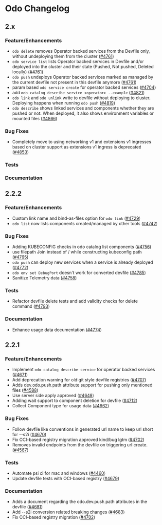 #  Odo Changelog

## 2.x

### Feature/Enhancements

- `odo delete` removes Operator backed services from the Devfile only, without undeploying them from the cluster ([#4761](https://github.com/openshift/odo/pull/4761))
- `odo service list` lists Operator backed services in Devfile and/or deployed into the cluster and their state (Pushed, Not pushed, Deleted locally) ([#4761](https://github.com/openshift/odo/pull/4761))
- `odo push` undeploys Operator backed services marked as managed by the current devfile not present in this devfile anymore ([#4761](https://github.com/openshift/odo/pull/4761))
- param based `odo service create` for operator backed services ([#4704](https://github.com/openshift/odo/pull/4704))
- add `odo catalog describe service <operator> --example` ([#4821](https://github.com/openshift/odo/pull/4821))
- `odo link` and `odo unlink` write to devfile without deploying to cluster. Deploying happens when running `odo push` ([#4819](https://github.com/openshift/odo/pull/4819))
- `odo describe` shows linked services and components whether they are pushed or not. When deployed, it also shows environment variables or mounted files ([#4866](https://github.com/openshift/odo/pull/4866))

### Bug Fixes

- Completely move to using networking v1 and extensions v1 ingresses based on cluster support as extensions v1 ingress is deprecated ([#4853](https://github.com/openshift/odo/pull/4853))

### Tests

### Documentation

## 2.2.2

### Feature/Enhancements

- Custom link name and bind-as-files option for `odo link` ([#4729](https://github.com/openshift/odo/pull/4729))
- `odo list` now lists components created/managed by other tools ([#4742](https://github.com/openshift/odo/pull/4742))

### Bug Fixes

- Adding KUBECONFIG checks in odo catalog list components ([#4756](https://github.com/openshift/odo/pull/4756))
- use filepath Join instead of / while constructing kubeconfig path ([#4765](https://github.com/openshift/odo/pull/4765))
- `odo push` can deploy new services when a service is already deployed ([#4772](https://github.com/openshift/odo/pull/4772))
- `odo env set DebugPort` doesn't work for converted devfile ([#4785](https://github.com/openshift/odo/pull/4785))
- Sanitize Telemetry data ([#4758](https://github.com/openshift/odo/pull/4758))

### Tests

- Refactor devfile delete tests and add validity checks for delete command ([#4793](https://github.com/openshift/odo/pull/4793))

### Documentation

- Enhance usage data documentation ([#4774](https://github.com/openshift/odo/pull/4774))

## 2.2.1

### Feature/Enhancements

- Implement `odo catalog describe service` for operator backed services ([#4671](https://github.com/openshift/odo/pull/4671))
- Add deprecation warning for old git style devfile registries ([#4707](https://github.com/openshift/odo/pull/4707))
- Adds dev.odo.push.path attribute support for pushing only mentioned files ([#4588](https://github.com/openshift/odo/pull/4588))
- Use server side apply  approved ([#4648](https://github.com/openshift/odo/pull/4648))
- Adding wait support to component deletion for devfile ([#4712](https://github.com/openshift/odo/pull/4712))
- Collect Component type for usage data ([#4662](https://github.com/openshift/odo/pull/4662))

### Bug Fixes

- Follow devfile like conventions in generated url name to keep url short for --s2i  ([#4670](https://github.com/openshift/odo/pull/4670))
- Fix OCI-based registry migration  approved kind/bug lgtm ([#4702](https://github.com/openshift/odo/pull/4702))
- Removes invalid endpoints from the devfile on triggering url create. ([#4567](https://github.com/openshift/odo/pull/4567))

### Tests

- Automate psi ci for mac and windows  ([#4460](https://github.com/openshift/odo/pull/4460))
- Update devfile tests with OCI-based registry ([#4679](https://github.com/openshift/odo/pull/4679))


### Documentation

- Adds a document regarding the odo.dev.push.path attributes in the devfile ([#4681](https://github.com/openshift/odo/pull/4681))
- Add --s2i conversion related breaking changes ([#4683](https://github.com/openshift/odo/pull/4683))
- Fix OCI-based registry migration ([#4702](https://github.com/openshift/odo/pull/4702))
